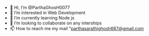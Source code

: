 - 👋 Hi, I’m @ParthaGhosH0077
- 👀 I’m interested in Web Development
- 🌱 I’m currently learning Node js
- 💞️ I’m looking to collaborate on any interships
- 📫 How to reach me my mail "parthasarathighosh687@gmail.com

<!---
ParthaGhosH0077/ParthaGhosH0077 is a ✨ special ✨ repository because its `README.md` (this file) appears on your GitHub profile.
You can click the Preview link to take a look at your changes.
--->
